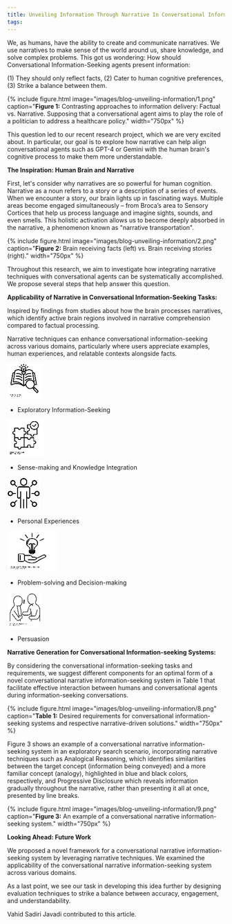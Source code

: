 ```yaml
---
title: Unveiling Information Through Narrative In Conversational Information Seeking
tags: 
---
```


We, as humans, have the ability to create and communicate narratives. We use narratives to make sense of the world around us, share knowledge, and solve complex problems. This got us wondering: How should Conversational Information-Seeking agents present information:


(1) They should only reflect facts, (2) Cater to human cognitive preferences, (3) Strike a balance between them.


{%
  include figure.html
  image="images/blog-unveiling-information/1.png"
  caption="**Figure 1:** Contrasting approaches to information delivery: Factual vs. Narrative. Supposing that a conversational agent aims to play the role of a politician to address a healthcare policy."
  width="750px"
%}


This question led to our recent research project, which we are very excited about. In particular, our goal is to explore how narrative can help align conversational agents such as GPT-4 or Gemini with the human brain's cognitive process to make them more understandable.


**The Inspiration: Human Brain and Narrative**


First, let's consider why narratives are so powerful for human cognition. Narrative as a noun refers to a story or a description of a series of events. When we encounter a story, our brain lights up in fascinating ways. Multiple areas become engaged simultaneously – from Broca’s area to Sensory Cortices that help us process language and imagine sights, sounds, and even smells. This holistic activation allows us to become deeply absorbed in the narrative, a phenomenon known as "narrative transportation".


{%
  include figure.html
  image="images/blog-unveiling-information/2.png"
  caption="**Figure 2:** Brain receiving facts (left) vs. Brain receiving stories (right)."
  width="750px"
%}


Throughout this research, we aim to investigate how integrating narrative techniques with conversational agents can be systematically accomplished. We propose several steps that help answer this question.


**Applicability of Narrative in Conversational Information-Seeking Tasks:**


Inspired by findings from studies about how the brain processes narratives, which identify active brain regions involved in narrative comprehension compared to factual processing.


Narrative techniques can enhance conversational information-seeking across various domains, particularly where users appreciate examples, human experiences, and relatable contexts alongside facts.


![](/images/blog-unveiling-information/3.png )
* Exploratory Information-Seeking

![](/images/blog-unveiling-information/4.png )
* Sense-making and Knowledge Integration

![](/images/blog-unveiling-information/5.png )
* Personal Experiences

![](/images/blog-unveiling-information/6.png )
* Problem-solving and Decision-making

![](/images/blog-unveiling-information/7.png )
* Persuasion

**Narrative Generation for Conversational Information-seeking Systems:**


By considering the conversational information-seeking tasks and requirements, we suggest different components for an optimal form of a novel conversational narrative information-seeking system in Table 1 that facilitate effective interaction between humans and conversational agents during information-seeking conversations.


{%
  include figure.html
  image="images/blog-unveiling-information/8.png"
  caption="**Table 1:** Desired requirements for conversational information-seeking systems and respective narrative-driven solutions."
  width="750px"
%}


Figure 3 shows an example of a conversational narrative information-seeking system in an exploratory search scenario, incorporating narrative techniques such as Analogical Reasoning, which identifies similarities between the target concept (information being conveyed) and a more familiar concept (analogy), highlighted in blue and black colors, respectively, and Progressive Disclosure which reveals information gradually throughout the narrative, rather than presenting it all at once, presented by line breaks.


{%
  include figure.html
  image="images/blog-unveiling-information/9.png"
  caption="**Figure 3:** An example of a conversational narrative information-seeking system."
  width="750px"
%}


**Looking Ahead: Future Work**


We proposed a novel framework for a conversational narrative information-seeking system by leveraging narrative techniques. We examined the applicability of the conversational narrative information-seeking system across various domains.


As a last point, we see our task in developing this idea further by designing evaluation techniques to strike a balance between accuracy, engagement, and understandability.


Vahid Sadiri Javadi contributed to this article.
